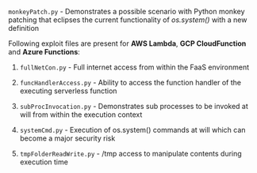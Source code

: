 `monkeyPatch.py` - Demonstrates a possible scenario with Python monkey patching that eclipses the current functionality of _os.system()_ with a new definition

Following exploit files are present for **AWS Lambda**, **GCP CloudFunction** and **Azure Functions**:

1. `fullNetCon.py` - Full internet access from within the FaaS environment

2. `funcHandlerAccess.py` - Ability to access the function handler of the executing serverless function

3. `subProcInvocation.py` - Demonstrates sub processes to be invoked at will from within the execution context

4. `systemCmd.py` - Execution of os.system() commands at will which can become a major security risk

5. `tmpFolderReadWrite.py` - /tmp access to manipulate contents during execution time
